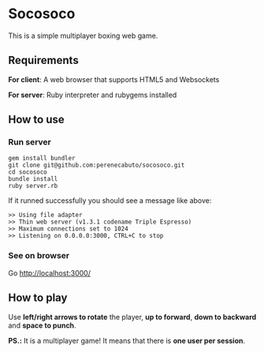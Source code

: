 # Socosoco

This is a simple multiplayer boxing web game.

Requirements
-

**For client**: A web browser that supports HTML5 and Websockets

**For server**: Ruby interpreter and rubygems installed

How to use
-


### Run server

    gem install bundler
    git clone git@github.com:perenecabuto/socosoco.git
    cd socosoco
    bundle install
    ruby server.rb

If it runned successfully you should see a message like above:

    >> Using file adapter
    >> Thin web server (v1.3.1 codename Triple Espresso)
    >> Maximum connections set to 1024
    >> Listening on 0.0.0.0:3000, CTRL+C to stop

### See on browser

Go [http://localhost:3000/](http://localhost:3000/)

How to play
-

Use **left/right arrows to rotate** the player, **up to forward**, **down to backward** and **space to punch**.

**PS.:** It is a multiplayer game! It means that there is **one user per session**.


